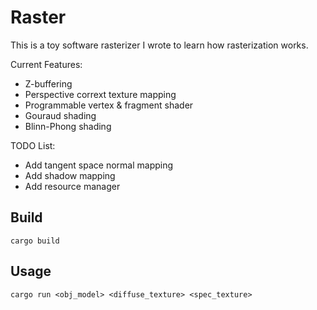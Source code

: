 # Raster

This is a toy software rasterizer I wrote to learn how rasterization works.

Current Features:
- Z-buffering
- Perspective corrext texture mapping
- Programmable vertex & fragment shader
- Gouraud shading
- Blinn-Phong shading

TODO List:
- Add tangent space normal mapping
- Add shadow mapping
- Add resource manager

## Build
```
cargo build
```

## Usage
```
cargo run <obj_model> <diffuse_texture> <spec_texture>
```
